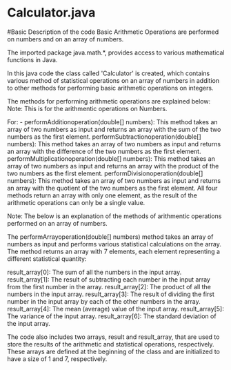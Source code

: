 # Calculator.java

#Basic Description of the code
Basic Arithmetic Operations are performed on numbers and on an array of numbers.

The imported package java.math.*, provides access to various mathematical functions in Java.

In this java code the class called 'Calculator' is created, which contains various method of statistical operations on an array of numbers in addition to other methods for performing basic arithmetic operations on integers.

The methods for performing arithmetic operations are explained below:
Note: This is for the arithmentic operations on Numbers.

For: -
performAdditionoperation(double[] numbers): This method takes an array of two numbers as input and returns an array with the sum of the two numbers as the first element.
performSubtractionoperation(double[] numbers): This method takes an array of two numbers as input and returns an array with the difference of the two numbers as the first element.
performMultiplicationoperation(double[] numbers): This method takes an array of two numbers as input and returns an array with the product of the two numbers as the first element.
performDivisionoperation(double[] numbers): This method takes an array of two numbers as input and returns an array with the quotient of the two numbers as the first element.
All four methods return an array with only one element, as the result of the arithmetic operations can only be a single value.


Note: The below is an explanation of the methods of arithmentic operations performed on an array of numbers.


The performArrayoperation(double[] numbers) method takes an array of numbers as input and performs various statistical calculations on the array. The method returns an array with 7 elements, each element representing a different statistical quantity:

result_array[0]: The sum of all the numbers in the input array.
result_array[1]: The result of subtracting each number in the input array from the first number in the array.
result_array[2]: The product of all the numbers in the input array.
result_array[3]: The result of dividing the first number in the input array by each of the other numbers in the array.
result_array[4]: The mean (average) value of the input array.
result_array[5]: The variance of the input array.
result_array[6]: The standard deviation of the input array.


The code also includes two arrays, result and result_array, that are used to store the results of the arithmetic and statistical operations, respectively. These arrays are defined at the beginning of the class and are initialized to have a size of 1 and 7, respectively.
